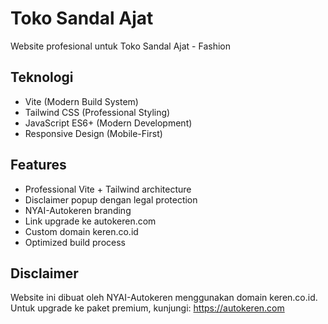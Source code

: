 # Toko Sandal Ajat

Website profesional untuk Toko Sandal Ajat - Fashion

## Teknologi
- Vite (Modern Build System)
- Tailwind CSS (Professional Styling)
- JavaScript ES6+ (Modern Development)
- Responsive Design (Mobile-First)

## Features
- Professional Vite + Tailwind architecture
- Disclaimer popup dengan legal protection
- NYAI-Autokeren branding
- Link upgrade ke autokeren.com
- Custom domain keren.co.id
- Optimized build process

## Disclaimer
Website ini dibuat oleh NYAI-Autokeren menggunakan domain keren.co.id.
Untuk upgrade ke paket premium, kunjungi: https://autokeren.com
